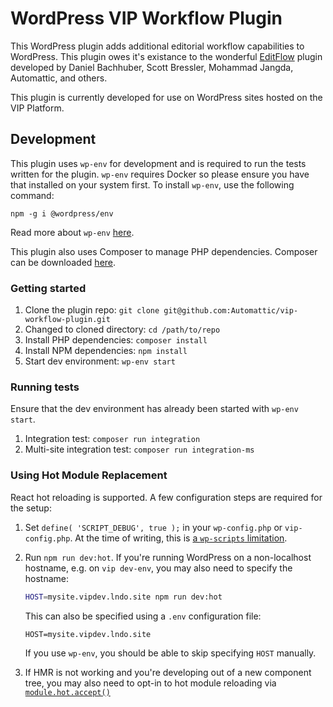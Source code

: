 # WordPress VIP Workflow Plugin

This WordPress plugin adds additional editorial workflow capabilities to WordPress. This plugin owes it's existance to the wonderful [EditFlow](https://github.com/Automattic/Edit-Flow) plugin developed by Daniel Bachhuber, Scott Bressler, Mohammad Jangda, Automattic, and others.

This plugin is currently developed for use on WordPress sites hosted on the VIP Platform.

## Development

This plugin uses `wp-env` for development and is required to run the tests written for the plugin. `wp-env` requires Docker so please ensure you have that installed on your system first. To install `wp-env`, use the following command:

```
npm -g i @wordpress/env
```

Read more about `wp-env` [here](https://www.npmjs.com/package/@wordpress/env).

This plugin also uses Composer to manage PHP dependencies. Composer can be downloaded [here](https://getcomposer.org/download/).

### Getting started

1. Clone the plugin repo: `git clone git@github.com:Automattic/vip-workflow-plugin.git`
2. Changed to cloned directory: `cd /path/to/repo`
3. Install PHP dependencies: `composer install`
4. Install NPM dependencies: `npm install`
5. Start dev environment: `wp-env start`

### Running tests

Ensure that the dev environment has already been started with `wp-env start`.

1. Integration test: `composer run integration`
2. Multi-site integration test: `composer run integration-ms`

### Using Hot Module Replacement

React hot reloading is supported. A few configuration steps are required for the setup:

1. Set `define( 'SCRIPT_DEBUG', true );` in your `wp-config.php` or `vip-config.php`. At the time of writing, this is [a `wp-scripts` limitation](https://github.com/WordPress/gutenberg/blob/9e07a75/packages/scripts/README.md?plain=1#L390).
2. Run `npm run dev:hot`. If you're running WordPress on a non-localhost hostname, e.g. on `vip dev-env`, you may also need to specify the hostname:

    ```bash
    HOST=mysite.vipdev.lndo.site npm run dev:hot
    ```

    This can also be specified using a `.env` configuration file:

    ```
    HOST=mysite.vipdev.lndo.site
    ```

    If you use `wp-env`, you should be able to skip specifying `HOST` manually.

3. If HMR is not working and you're developing out of a new component tree, you may also need to opt-in to hot module reloading via [`module.hot.accept()`](https://github.com/Automattic/vip-workflow-plugin/blob/e058354/modules/custom-status/lib/custom-status-configure.js#L19-L21)
